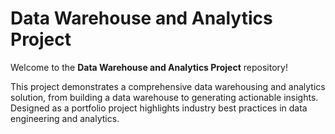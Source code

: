 # Data Warehouse and Analytics Project

Welcome to the **Data Warehouse and Analytics Project** repository!

This project demonstrates a comprehensive data warehousing and analytics solution, from building a data warehouse to generating actionable insights. Designed as a portfolio project highlights industry best practices in data engineering and analytics.



